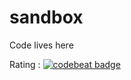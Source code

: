 # sandbox

Code lives here

Rating : 
[![codebeat badge](https://codebeat.co/badges/85658ee5-8744-4a75-8a95-e55530d5f8ed)](https://codebeat.co/projects/github-com-switchkiller-sandbox)
